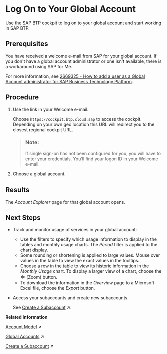 <!-- copy6da51c2c1ae54da6a4a342ff4f09bfc1 -->

<link rel="stylesheet" type="text/css" href="../css/sap-icons.css"/>

# Log On to Your Global Account

Use the SAP BTP cockpit to log on to your global account and start working in SAP BTP.



<a name="copy6da51c2c1ae54da6a4a342ff4f09bfc1__prereq_mkv_1m3_mdb"/>

## Prerequisites

You have received a welcome e-mail from SAP for your global account. If you don't have a global account administrator or one isn't available, there is a workaround using SAP for Me.

For more information, see [2669325 - How to add a user as a Global Account administrator for SAP Business Technology Platform](https://me.sap.com/notes/0002669325).



<a name="copy6da51c2c1ae54da6a4a342ff4f09bfc1__steps_w21_1ns_ndb"/>

## Procedure

1.  Use the link in your Welcome e-mail.

    Choose `https://cockpit.btp.cloud.sap` to access the cockpit. Depending on your own geo location this URL will redirect you to the closest regional cockpit URL.

    > ### Note:  
    > If single sign-on has not been configured for you, you will have to enter your credentials. You’ll find your logon ID in your Welcome e-mail.

2.  Choose a global account.




<a name="copy6da51c2c1ae54da6a4a342ff4f09bfc1__result_chm_ryx_32b"/>

## Results

The *Account Explorer* page for that global account opens.



<a name="copy6da51c2c1ae54da6a4a342ff4f09bfc1__postreq_pfk_njx_k2b"/>

## Next Steps

-   Track and monitor usage of services in your global account:

    -   Use the filters to specify which usage information to display in the tables and monthly usage charts. The *Period* filter is applied to the chart display.
    -   Some rounding or shortening is applied to large values. Mouse over values in the table to view the exact values in the tooltips.
    -   Choose a row in the table to view its historic information in the *Monthly Usage* chart. To display a larger view of a chart, choose the <span style="font-size:16px;"><span class="SAP-icons-V5"></span></span> \(Zoom\) button.
    -   To download the information in the *Overview* page to a Microsoft Excel file, choose the *Export* button.

-   Access your subaccounts and create new subaccounts.

    See [Create a Subaccount](https://help.sap.com/viewer/65de2977205c403bbc107264b8eccf4b/Cloud/en-US/05280a123d3044ae97457a25b3013918.html "Create subaccounts in your global account using the SAP BTP cockpit.") :arrow_upper_right:.


**Related Information**  


[Account Model](https://help.sap.com/viewer/65de2977205c403bbc107264b8eccf4b/Cloud/en-US/8ed4a705efa0431b910056c0acdbf377.html#loio8ed4a705efa0431b910056c0acdbf377 "Learn more about the different types of accounts on SAP BTP and how they relate to each other.") :arrow_upper_right:

[Global Accounts](https://help.sap.com/viewer/65de2977205c403bbc107264b8eccf4b/Cloud/en-US/8ed4a705efa0431b910056c0acdbf377.html#loioc165d95ee700407eb181770901caec94 "A global account is the realization of a contract you or your company has made with SAP.") :arrow_upper_right:

[Create a Subaccount](https://help.sap.com/viewer/65de2977205c403bbc107264b8eccf4b/Cloud/en-US/05280a123d3044ae97457a25b3013918.html "Create subaccounts in your global account using the SAP BTP cockpit.") :arrow_upper_right:

